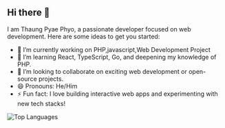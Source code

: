 ## Hi there 👋


I am Thaung Pyae Phyo, a passionate developer focused on web development.
Here are some ideas to get you started:

- 🔭 I’m currently working on PHP,javascript,Web Development Project
- 🌱  I’m learning React, TypeScript, Go, and deepening my knowledge of PHP.
- 👯 I’m looking to collaborate on exciting web development or open-source projects.
- 😄 Pronouns: He/Him
- ⚡ Fun fact: I love building interactive web apps and experimenting with new tech stacks!

![Top Languages](https://github-readme-stats.vercel.app/api/top-langs/?username=ThaungPyaePhyo&layout=compact&theme=radical)

